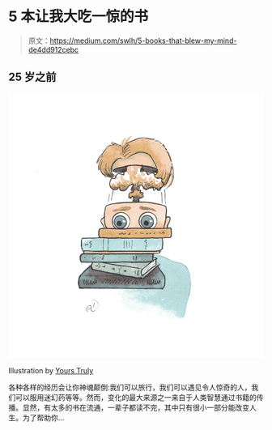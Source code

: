 # 5 本让我大吃一惊的书

> 原文：<https://medium.com/swlh/5-books-that-blew-my-mind-de4dd912cebc>

## 25 岁之前

![](img/c47294e9f223e4c0657c0a75fea39635.png)

Illustration by [Yours Truly](http://www.antondy.com)

各种各样的经历会让你神魂颠倒:我们可以旅行，我们可以遇见令人惊奇的人，我们可以服用迷幻药等等。然而，变化的最大来源之一来自于人类智慧通过书籍的传播。显然，有太多的书在流通，一辈子都读不完，其中只有很小一部分能改变人生。为了帮助你…